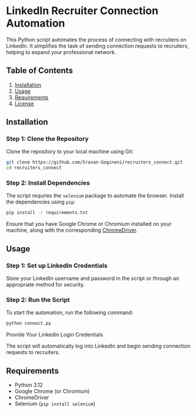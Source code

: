 
# LinkedIn Recruiter Connection Automation

This Python script automates the process of connecting with recruiters on LinkedIn. It simplifies the task of sending connection requests to recruiters, helping to expand your professional network.

## Table of Contents
1. [Installation](#installation)
2. [Usage](#usage)
3. [Requirements](#requirements)
4. [License](#license)

## Installation

### Step 1: Clone the Repository
Clone the repository to your local machine using Git:

```bash
git clone https://github.com/Sravan-Gogineni/recruiters_connect.git
cd recruiters_connect
```

### Step 2: Install Dependencies
The script requires the `selenium` package to automate the browser. Install the dependencies using `pip`:

```bash
pip install -r requirements.txt
```

Ensure that you have Google Chrome or Chromium installed on your machine, along with the corresponding [ChromeDriver](https://sites.google.com/chromium.org/driver/).

## Usage

### Step 1: Set up LinkedIn Credentials
Store your LinkedIn username and password in the script or through an appropriate method for security.

### Step 2: Run the Script
To start the automation, run the following command:

```bash
python connect.py
```
Provide Your  Linkedin Login Credentials

The script will automatically log into LinkedIn and begin sending connection requests to recruiters.

## Requirements

- Python 3.12
- Google Chrome (or Chromium)
- ChromeDriver
- Selenium (`pip install selenium`)


